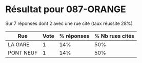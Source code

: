 # Résultat pour 087-ORANGE

Sur 7 réponses dont 2 avec une rue cité (taux réussite 28%)

| Rue | Vote | % réponses | % Nb rues cités|
|-----|------|------------|----------------|
| LA GARE | 1 | 14% | 50%|
| PONT NEUF | 1 | 14% | 50%|
